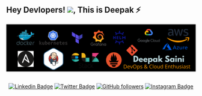 ## Hey Devlopers! <img src="https://raw.githubusercontent.com/TheDudeThatCode/TheDudeThatCode/master/Assets/Hi.gif" width="29px">, This is Deepak ⚡
 <img align="left" alt="GIF" src="https://raw.githubusercontent.com/Deepak9829/Deepak9829/master/LinkdinBac.png" />
 
   <!--social media icon-->
<div align="center">
 
 <p>&nbsp;</p>

[![Linkedin Badge](https://img.shields.io/badge/-Deepak%20Saini-blue?style=social&logo=Linkedin&logoColor=blue&link=https://linkedin.com/in/deepak71/)](https://linkedin.com/in/deepak71/) [![Twitter Badge](http://img.shields.io/badge/-@hackcoderr-1ca0f1?style=social&logo=twitter&logoColor=blue&link=https://twitter.com/hackcoderr)](https://twitter.com/hackcoderr) [![GitHub followers](https://img.shields.io/github/followers/hackcoderr?label=Follow&style=social)](https://github.com/hackcoderr/?tab=follow)
[![Instagram Badge](https://img.shields.io/badge/-hackcoderr-blue?style=social&logo=Instagram&link=https://www.instagram.com/hackcoderr/)](https://www.instagram.com/hackcoderr/) 


</div>  


<!--
**Deepak9829/Deepak9829** is a ✨ _special_ ✨ repository because its `README.md` (this file) appears on your GitHub profile.

Here are some ideas to get you started:

- 🔭 I’m currently working on ...
- 🌱 I’m currently learning ...
- 👯 I’m looking to collaborate on ...
- 🤔 I’m looking for help with ...
- 💬 Ask me about ...
- 📫 How to reach me: ...
- 😄 Pronouns: ...
- ⚡ Fun fact: ...
-->
